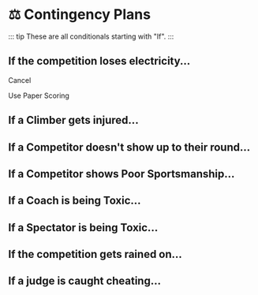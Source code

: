 # ⚖ Contingency Plans

::: tip
These are all conditionals starting with "If".
:::

## If the competition loses electricity...

Cancel

Use Paper Scoring

## If a Climber gets injured...

## If a Competitor doesn't show up to their round...

## If a Competitor shows Poor Sportsmanship...

## If a Coach is being Toxic...

## If a Spectator is being Toxic...

## If the competition gets rained on...

## If a judge is caught cheating...

